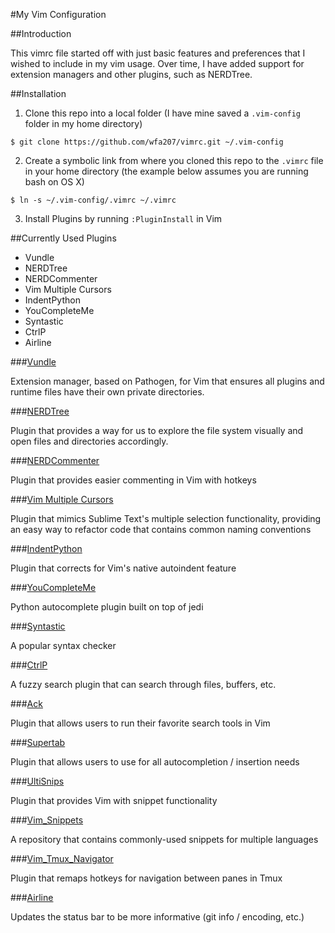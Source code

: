 #My Vim Configuration

##Introduction

This vimrc file started off with just basic features and preferences that I wished to include in my vim usage. Over time, I have added support for extension managers and other plugins, such as NERDTree.

##Installation

1) Clone this repo into a local folder (I have mine saved a `.vim-config` folder in my home directory)

`$ git clone https://github.com/wfa207/vimrc.git ~/.vim-config`

2) Create a symbolic link from where you cloned this repo to the `.vimrc` file in your home directory (the example below assumes you are running bash on OS X)

`$ ln -s ~/.vim-config/.vimrc ~/.vimrc`

3) Install Plugins by running `:PluginInstall` in Vim

##Currently Used Plugins
- Vundle
- NERDTree
- NERDCommenter
- Vim Multiple Cursors
- IndentPython
- YouCompleteMe
- Syntastic
- CtrlP
- Airline

###[Vundle](https://github.com/VundleVim/Vundle.vim)

Extension manager, based on Pathogen, for Vim that ensures all plugins and runtime files have their own private directories.

###[NERDTree](https://github.com/scrooloose/nerdtree)

Plugin that provides a way for us to explore the file system visually and open files and directories accordingly.

###[NERDCommenter](https://github.com/scrooloose/nerdcommenter)

Plugin that provides easier commenting in Vim with hotkeys

###[Vim Multiple Cursors](https://github.com/terryma/vim-multiple-cursors)

Plugin that mimics Sublime Text's multiple selection functionality, providing an easy way to refactor code that contains common naming conventions

###[IndentPython](https://github.com/vim-scripts/indentpython.vim)

Plugin that corrects for Vim's native autoindent feature

###[YouCompleteMe](https://github.com/Valloric/YouCompleteMe)

Python autocomplete plugin built on top of jedi

###[Syntastic](https://github.com/vim-syntastic/syntastic)

A popular syntax checker

###[CtrlP](https://github.com/ctrlpvim/ctrlp.vim)

A fuzzy search plugin that can search through files, buffers, etc.

###[Ack](https://github.com/mileszs/ack.vim)

Plugin that allows users to run their favorite search tools in Vim

###[Supertab](https://github.com/ervandew/supertab)

Plugin that allows users to use <Tab> for all autocompletion / insertion needs

###[UltiSnips](https://github.com/SirVer/ultisnips)

Plugin that provides Vim with snippet functionality

###[Vim_Snippets](https://github.com/honza/vim-snippets)

A repository that contains commonly-used snippets for multiple languages

###[Vim_Tmux_Navigator](https://github.com/christoomey/vim-tmux-navigator)

Plugin that remaps hotkeys for navigation between panes in Tmux

###[Airline](https://github.com/vim-airline/vim-airline)

Updates the status bar to be more informative (git info / encoding, etc.)
